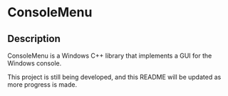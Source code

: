 # ConsoleMenu

## Description
ConsoleMenu is a Windows C++ library that implements a GUI for the Windows console. 

This project is still being developed, and this README will be updated as more progress is made.